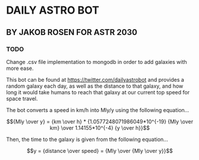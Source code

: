 # DAILY ASTRO BOT #
## BY JAKOB ROSEN FOR ASTR 2030 ##

### TODO ###
Change .csv file implementation to mongodb in order to add galaxies with more ease.

This bot can be found at https://twitter.com/dailyastrobot and provides a random galaxy each day, as well as the distance to that galaxy, and how long it would take humans to reach that galaxy at our current top speed for space travel.

The bot converts a speed in km/h into Mly/y using the following equation...
```math
{Mly \over y} = {km \over h} * {1.0577248071986049*10^{-19} {Mly \over km} \over 1.14155*10^{-4} {y \over h}}
```

Then, the time to the galaxy is given from the following equation...
```math
y = {distance \over speed} = {Mly \over {Mly \over y}}
```
